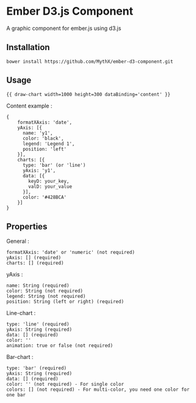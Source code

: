 Ember D3.js Component
==================

A graphic component for ember.js using d3.js

Installation
------------------

    bower install https://github.com/MythX/ember-d3-component.git

Usage
------------------

    {{ draw-chart width=1000 height=300 dataBinding='content' }}
    
Content example :

    {
        formatXAxis: 'date',
        yAxis: [{
          name: 'y1',
          color: 'black',
          legend: 'Legend 1',
          position: 'left'
        }],
        charts: [{
          type: 'bar' (or 'line')
          yAxis: 'y1',
          data: [{
            keyD: your_key,
            valD: your_value
          }],
          color: '#428BCA'
        }]
    }


Properties
------------------

General :

    formatXAxis: 'date' or 'numeric' (not required)
    yAxis: [] (required)
    charts: [] (required)

yAxis :

    name: String (required)
    color: String (not required)
    legend: String (not required)
    position: String (left or right) (required)

Line-chart :

    type: 'line' (required)
    yAxis: String (required)
    data: [] (required)
    color: ''
    animation: true or false (not required)
    
    
Bar-chart :

    type: 'bar' (required)
    yAxis: String (required)
    data: [] (required)
    color: '' (not required) - For single color
    colors: [] (not required) - For multi-color, you need one color for one bar
    
    
